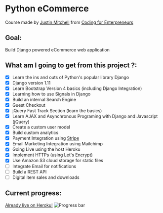 # Python eCommerce
Course made by [Justin Mitchell](https://twitter.com/justinmitchel) from [Coding for Enterpreneurs](https://www.codingforentrepreneurs.com/)

## Goal:
Build Django powered eCommerce web application

## What am I going to get from this project ?:

- [x] Learn the ins and outs of Python's popular library Django
- [x] Django version 1.11
- [x] Learn Bootstrap Version 4 basics (including Django Integration)
- [x] Learning how to use Signals in Django
- [x] Build an internal Search Engine
- [x] Guest Checkout
- [x] jQuery Fast Track Section (learn the basics)
- [x] Learn AJAX and Asynchronous Programing with Django and Javascript (jQuery)
- [x] Create a custom user model
- [x] Build custom analytics
- [x] Payment Integration using [Stripe](https://stripe.com/)
- [x] Email Marketing Integration using Mailchimp
- [x] Going Live using the host Heroku
- [x] Implement HTTPs (using Let's Encrypt)
- [x] Use Amazon S3 cloud storage for static files
- [ ] Integrate Email for notifications
- [ ] Build a REST API
- [ ] Digital item sales and downloads

## Current progress:
[Already live on Heroku!](https://nameless-waters-84605.herokuapp.com/)
![Progress bar](http://progressed.io/bar/83 "Progress bar")
